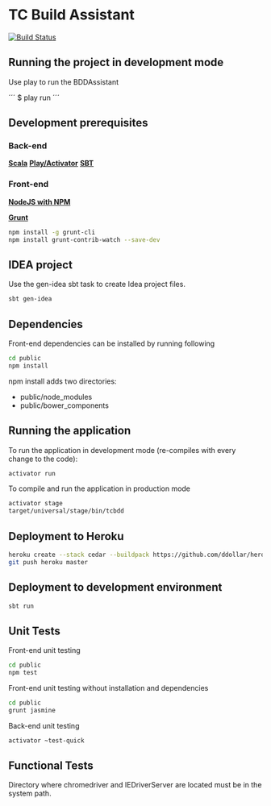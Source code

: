 TC Build Assistant
=====================================

[![Build Status](https://travis-ci.org/TechnologyConversations/TechnologyConversationsBdd.png?branch=master)](https://travis-ci.org/TechnologyConversations/TechnologyConversationsBdd)

Running the project in development mode
---------------------------------------

Use play to run the BDDAssistant

´´´
$ play run
´´´

Development prerequisites
-------------------------

### Back-end

**[Scala](http://www.scala-lang.org/download/)**
**[Play/Activator](http://www.playframework.com/download)**
**[SBT](http://www.scala-sbt.org/download.html)**

### Front-end

**[NodeJS with NPM](http://nodejs.org/)**

**[Grunt](http://gruntjs.com/)**

```bash
npm install -g grunt-cli
npm install grunt-contrib-watch --save-dev
```


IDEA project
----------------------------

Use the gen-idea sbt task to create Idea project files.

```bash
sbt gen-idea
```

Dependencies
------------

Front-end dependencies can be installed by running following

```bash
cd public
npm install
```

npm install adds two directories:

* public/node_modules
* public/bower_components

Running the application
-----------------------

To run the application in development mode (re-compiles with every change to the code):

```bash
activator run
```

To compile and run the application in production mode

```bash
activator stage
target/universal/stage/bin/tcbdd
```


Deployment to Heroku
--------------------

```bash
heroku create --stack cedar --buildpack https://github.com/ddollar/heroku-buildpack-multi.git
git push heroku master
```


Deployment to development environment
-------------------------------------

```bash
sbt run
```


Unit Tests
----------

Front-end unit testing

```bash
cd public
npm test
```

Front-end unit testing without installation and dependencies

```bash
cd public
grunt jasmine
```

Back-end unit testing

```bash
activator ~test-quick
```


Functional Tests
----------------

Directory where chromedriver and IEDriverServer are located must be in the system path.
